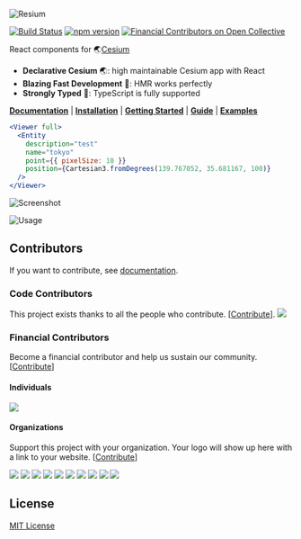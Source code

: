![Resium](https://raw.githubusercontent.com/darwin-education/resium/master/docs/resources/resium.gif)

[![Build Status](https://travis-ci.org/darwin-education/resium.svg?branch=master)](https://travis-ci.org/darwin-education/resium) [![npm version](https://badge.fury.io/js/resium.svg)](https://badge.fury.io/js/resium) [![Financial Contributors on Open Collective](https://opencollective.com/resium/all/badge.svg?label=financial+contributors)](https://opencollective.com/resium)

React components for 🌏[Cesium](https://cesiumjs.org/)

- **Declarative Cesium** 🌏: high maintainable Cesium app with React
- **Blazing Fast Development** 👨: HMR works perfectly
- **Strongly Typed** 💪: TypeScript is fully supported

[**Documentation**](https://resium.darwineducation.com) | [**Installation**](https://resium.darwineducation.com/installation) | [**Getting Started**](https://resium.darwineducation.com/getting_started) | [**Guide**](https://resium.darwineducation.com/guide) | [**Examples**](https://resium.darwineducation.com/examples/)

```jsx
<Viewer full>
  <Entity
    description="test"
    name="tokyo"
    point={{ pixelSize: 10 }}
    position={Cartesian3.fromDegrees(139.767052, 35.681167, 100)}
  />
</Viewer>
```

![Screenshot](https://raw.githubusercontent.com/darwin-education/resium/master/docs/resources/screenshot.png)

![Usage](https://raw.githubusercontent.com/darwin-education/resium/master/docs/resources/usage.gif)

## Contributors

If you want to contribute, see [documentation](https://resium.darwineducation.com/contribution).

### Code Contributors

This project exists thanks to all the people who contribute. [[Contribute](CONTRIBUTING.md)].
<a href="https://github.com/darwin-education/resium/graphs/contributors"><img src="https://opencollective.com/resium/contributors.svg?width=890&button=false" /></a>

### Financial Contributors

Become a financial contributor and help us sustain our community. [[Contribute](https://opencollective.com/resium/contribute)]

#### Individuals

<a href="https://opencollective.com/resium"><img src="https://opencollective.com/resium/individuals.svg?width=890" /></a>

#### Organizations

Support this project with your organization. Your logo will show up here with a link to your website. [[Contribute](https://opencollective.com/resium/contribute)]

<a href="https://opencollective.com/resium/organization/0/website"><img src="https://opencollective.com/resium/organization/0/avatar.svg" /></a>
<a href="https://opencollective.com/resium/organization/1/website"><img src="https://opencollective.com/resium/organization/1/avatar.svg" /></a>
<a href="https://opencollective.com/resium/organization/2/website"><img src="https://opencollective.com/resium/organization/2/avatar.svg" /></a>
<a href="https://opencollective.com/resium/organization/3/website"><img src="https://opencollective.com/resium/organization/3/avatar.svg" /></a>
<a href="https://opencollective.com/resium/organization/4/website"><img src="https://opencollective.com/resium/organization/4/avatar.svg" /></a>
<a href="https://opencollective.com/resium/organization/5/website"><img src="https://opencollective.com/resium/organization/5/avatar.svg" /></a>
<a href="https://opencollective.com/resium/organization/6/website"><img src="https://opencollective.com/resium/organization/6/avatar.svg" /></a>
<a href="https://opencollective.com/resium/organization/7/website"><img src="https://opencollective.com/resium/organization/7/avatar.svg" /></a>
<a href="https://opencollective.com/resium/organization/8/website"><img src="https://opencollective.com/resium/organization/8/avatar.svg" /></a>
<a href="https://opencollective.com/resium/organization/9/website"><img src="https://opencollective.com/resium/organization/9/avatar.svg" /></a>

## License

[MIT License](LICENSE)
